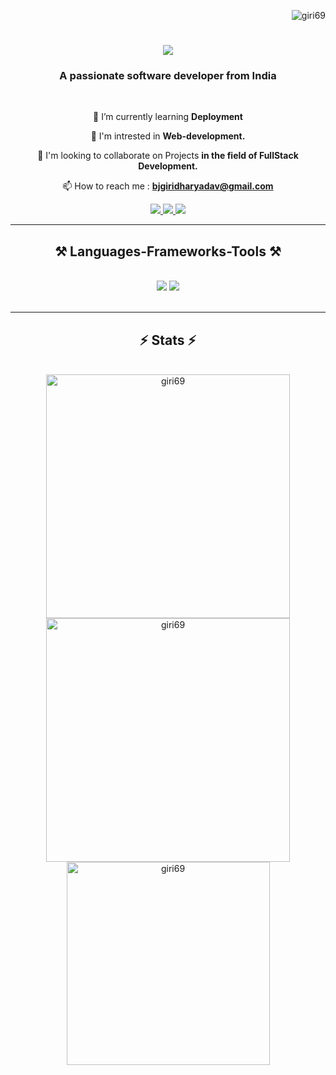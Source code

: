 <p align="right"> <img src="https://komarev.com/ghpvc/?username=giri69&label=Profile%20views&color=0e75b6&style=flat" alt="giri69" /> </p>

<h1 align="center">
    <img src="https://readme-typing-svg.herokuapp.com/?font=Righteous&size=35&center=true&vCenter=true&width=500&height=70&duration=4000&lines=Hi+There!+👋;+Myself++BJ+Gridhar!;" />
</h1>

<h3 align="center">A passionate software developer from India</h3>

<br/>

<div align="center">
 
🌱 I’m currently learning **Deployment**

👀 I'm intrested in **Web-development.**

💞 I'm looking to collaborate on Projects **in the field of FullStack Development.**

📫 How to reach me : **bjgiridharyadav@gmail.com**

 </div>
 
<div align="center"> 
 <a href="mailto:pedro.sales.bjgiridharyadav@gmail.com">
    <img src="https://img.shields.io/badge/Gmail-333333?style=for-the-badge&logo=gmail&logoColor=red" />
  </a>
  <a href="https://www.linkedin.com/in/bj-gridhar-945419259" target="_blank">
    <img src="https://img.shields.io/badge/LinkedIn-0077B5?style=for-the-badge&logo=linkedin&logoColor=white" target="_blank" />
  </a>
  <a href="https://portfolio-topaz-seven-54.vercel.app/" target="_blank">
     <img src="https://img.shields.io/badge/Portfolio-FF5722?style=for-the-badge&logo=todoist&logoColor=white" target="_blank" /> 
  </a>
</div>

 <hr/>
 
<h2 align="center">⚒️ Languages-Frameworks-Tools ⚒️</h2>
<br/>
<div align="center">
    <img src="https://skillicons.dev/icons?i=react,bootstrap,mui,html,css,vscode,github,figma,tailwind,git,cpp" />
    <img src="https://skillicons.dev/icons?i=nodejs,python,javascript,typescript,express,firebase,mongodb,c,docker,java,nextjs,mysql,redux" /><br>
</div>

<br/>

<hr/>

<h2 align="center">⚡ Stats ⚡</h2>
<br>
<div align=center>
<img width=390 src="https://github-readme-streak-stats.herokuapp.com/?user=giri69&theme=react&border_radius=10" alt="giri69" />
<img width=390 src="https://github-readme-stats.vercel.app/api?username=giri69&show_icons=true&theme=react&rank_icon=github&border_radius=10" alt="giri69" />
<br/>
<img width=325 align="center" src="https://github-readme-stats.vercel.app/api/top-langs?username=giri69&show_icons=true&locale=en&layout=compact&theme=react&border_radius=10&size_weight=0.5&count_weight=0.5&exclude_repo=github-readme-stats" alt="giri69" />
</div>
